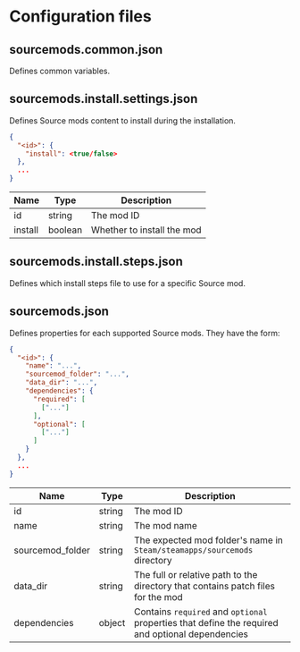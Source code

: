 # Configuration files

## sourcemods.common.json

Defines common variables.

## sourcemods.install.settings.json

Defines Source mods content to install during the installation.

```json
{
  "<id>": {
    "install": <true/false>
  },
  ...
}
```

| Name | Type | Description |
| ---- | -----| ----------- |
| id | string | The mod ID |
| install | boolean | Whether to install the mod |

## sourcemods.install.steps.json

Defines which install steps file to use for a specific Source mod.

## sourcemods.json

Defines properties for each supported Source mods. They have the form:

```json
{
  "<id>": {
    "name": "...",
    "sourcemod_folder": "...",
    "data_dir": "...",
    "dependencies": {
      "required": [
        ["..."]
      ],
      "optional": [
        ["..."]
      ]
    }
  },
  ...
}
```

| Name | Type | Description |
| ---- | -----| ----------- |
| id | string | The mod ID |
| name | string | The mod name |
| sourcemod_folder | string | The expected mod folder's name in `Steam/steamapps/sourcemods` directory |
| data_dir | string | The full or relative path to the directory that contains patch files for the mod |
| dependencies | object | Contains `required` and `optional` properties that define the required and optional dependencies |
